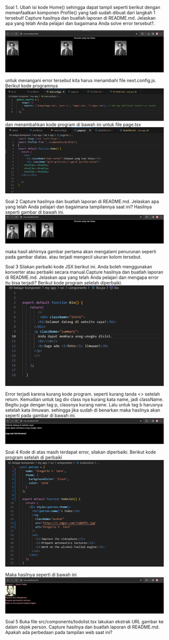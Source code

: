 Soal 1.
Ubah isi kode Home() sehingga dapat tampil seperti berikut dengan memanfaatkan komponen Profile() yang tadi sudah dibuat dari langkah 1 tersebut! Capture hasilnya dan buatlah laporan di README.md. Jelaskan apa yang telah Anda pelajari dan bagaimana Anda solve error tersebut?.

![img](/03-belajar-komponen/my-app/img/ilmuwan.PNG)

untuk menangani error tersebut kita harus menambahi file next.config.js. Berikut kode programnya
![img](/03-belajar-komponen/my-app/img/kode%20program%20next%20js.PNG)
dan menambahkan kode program di bawah ini untuk file page.tsx
![img](/03-belajar-komponen/my-app/img/kode%20program%20page.PNG)


Soal 2
Capture hasilnya dan buatlah laporan di README.md. Jelaskan apa yang telah Anda pelajari dan bagaimana tampilannya saat ini?
Hasilnya seperti gambar di bawah ini.
![img](/03-belajar-komponen/my-app/img/kode%20program%20galery.PNG)

maka hasil akhirnya gambar pertama akan mengalami penurunan seperti pada gambar diatas. atau terjadi mengecil ukuran kolom tersebut.


Soal 3
Silakan perbaiki kode JSX berikut ini. Anda boleh menggunakan konverter atau perbaiki secara manual.Capture hasilnya dan buatlah laporan di README.md. Jelaskan apa yang telah Anda pelajari dan mengapa error itu bisa terjadi?
Berikut kode program setelah diperbaiki.
![img](/03-belajar-komponen/my-app/img/kode%20program%20no%203.PNG)

Error terjadi karena kurang kode program. seperti kurang tanda <> setelah return. Kemudian untuk tag div class nya kurang kata name, jadi className. Begitu juga dengan tag p, classnya kurang name. Lalu untuk tag b harusnya setelah kata ilmuwan. sehingga jika sudah di benarkan maka hasilnya akan seperti pada gambar di bawah ini.
![img](/03-belajar-komponen/my-app/img/jawaban%20nomer%203.PNG)


Soal 4
Kode di atas masih terdapat error, silakan diperbaiki.
Berikut kode program setelah di perbaiki
![img](/03-belajar-komponen/my-app/img/kode%20program%20no%204.PNG)

Maka hasilnya seperti di bawah ini 
![img](/03-belajar-komponen/my-app/img/jawaban%20nomer%204.PNG)

Soal 5
Buka file src/components/todolist.tsx lakukan ekstrak URL gambar ke dalam objek person.
Capture hasilnya dan buatlah laporan di README.md. Apakah ada perbedaan pada tampilan web saat ini?








